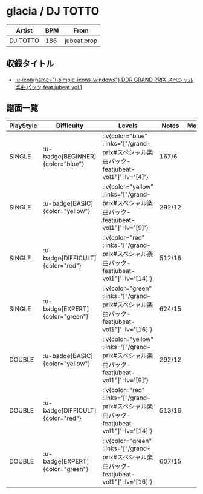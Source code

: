 # glacia / DJ TOTTO

|Artist|BPM|From|
|------|---|----|
|DJ TOTTO|186|jubeat prop|

## 収録タイトル

- [ :u-icon{name="i-simple-icons-windows"} DDR GRAND PRIX スペシャル楽曲パック feat.jubeat vol.1](/grand-prix#スペシャル楽曲パック-featjubeat-vol1)

## 譜面一覧

|PlayStyle|Difficulty|Levels|Notes|Movie|
|---------|----------|------|-----|-----|
|SINGLE| :u-badge[BEGINNER]{color="blue"} | :lv{color="blue" :links='["/grand-prix#スペシャル楽曲パック-featjubeat-vol1"]' :lv='[4]'} |167/6||
|SINGLE| :u-badge[BASIC]{color="yellow"} | :lv{color="yellow" :links='["/grand-prix#スペシャル楽曲パック-featjubeat-vol1"]' :lv='[9]'} |292/12||
|SINGLE| :u-badge[DIFFICULT]{color="red"} | :lv{color="red" :links='["/grand-prix#スペシャル楽曲パック-featjubeat-vol1"]' :lv='[14]'} |512/16||
|SINGLE| :u-badge[EXPERT]{color="green"} | :lv{color="green" :links='["/grand-prix#スペシャル楽曲パック-featjubeat-vol1"]' :lv='[16]'} |624/15||
|DOUBLE| :u-badge[BASIC]{color="yellow"} | :lv{color="yellow" :links='["/grand-prix#スペシャル楽曲パック-featjubeat-vol1"]' :lv='[9]'} |292/12||
|DOUBLE| :u-badge[DIFFICULT]{color="red"} | :lv{color="red" :links='["/grand-prix#スペシャル楽曲パック-featjubeat-vol1"]' :lv='[14]'} |513/16||
|DOUBLE| :u-badge[EXPERT]{color="green"} | :lv{color="green" :links='["/grand-prix#スペシャル楽曲パック-featjubeat-vol1"]' :lv='[16]'} |607/15||
